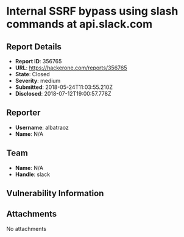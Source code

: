 # Internal SSRF bypass using slash commands at api.slack.com

## Report Details
- **Report ID**: 356765
- **URL**: https://hackerone.com/reports/356765
- **State**: Closed
- **Severity**: medium
- **Submitted**: 2018-05-24T11:03:55.210Z
- **Disclosed**: 2018-07-12T19:00:57.778Z

## Reporter
- **Username**: albatraoz
- **Name**: N/A

## Team
- **Name**: N/A
- **Handle**: slack

## Vulnerability Information


## Attachments
No attachments
